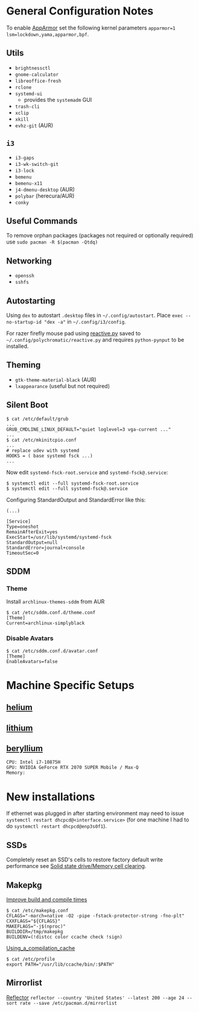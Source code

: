 # General Configuration Notes

To enable [AppArmor](https://wiki.archlinux.org/index.php/AppArmor) set the following kernel parameters `apparmor=1 lsm=lockdown,yama,apparmor,bpf`.

## Utils
* `brightnessctl`
* `gnome-calculator`
* `libreoffice-fresh`
* `rclone`
* `systemd-ui`
    * provides the `systemadm` GUI
* `trash-cli`
* `xclip`
* `xkill`
* `evhz-git` (AUR)

## `i3`
  * `i3-gaps`
  * `i3-wk-switch-git`
  * `i3-lock`
  * `bemenu`
  * `bemenu-x11`
  * `j4-dmenu-desktop` (AUR)
* `polybar` (herecura/AUR)
* `conky`

## Useful Commands
To remove orphan packages (packages not required or optionally required) use `sudo pacman -R $(pacman -Qtdq)`

## Networking
* `openssh`
* `sshfs`

## Autostarting
Using `dex` to autostart `.desktop` files in `~/.config/autostart`.
Place `exec --no-startup-id "dex -a"` in `~/.config/i3/config`.

For razer firefly mouse pad using [reactive.py](https://gist.github.com/lezed1/aa4918d6b5e6bd638e7c325c0ed44e7a#file-reactive-py) saved to `~/.config/polychromatic/reactive.py` and requires `python-pynput` to be installed.

## Theming
* `gtk-theme-material-black` (AUR)
* `lxappearance` (useful but not required)

## Silent Boot

    $ cat /etc/default/grub
    ...
    GRUB_CMDLINE_LINUX_DEFAULT="quiet loglevel=3 vga-current ..."
    ...
    $ cat /etc/mkinitcpio.conf
    ...
    # replace udev with systemd
    HOOKS = ( base systemd fsck ...)
    ...

Now edit `systemd-fsck-root.service` and `systemd-fsck@.service`:

    $ systemctl edit --full systemd-fsck-root.service
    $ systemctl edit --full systemd-fsck@.service

Configuring StandardOutput and StandardError like this:
    
    (...)
    
    [Service]
    Type=oneshot
    RemainAfterExit=yes
    ExecStart=/usr/lib/systemd/systemd-fsck
    StandardOutput=null
    StandardError=journal+console
    TimeoutSec=0

## SDDM
### Theme
Install `archlinux-themes-sddm` from AUR

    $ cat /etc/sddm.conf.d/theme.conf
    [Theme]
    Current=archlinux-simplyblack

### Disable Avatars

    $ cat /etc/sddm.conf.d/avatar.conf
    [Theme]
    EnableAvatars=false

# Machine Specific Setups
## [helium](.config/README/helium.md)
## [lithium](.config/README/lithium.md)
## [beryllium](.config/README/beryllium.md)
    CPU: Intel i7-10875H
    GPU: NVIDIA GeForce RTX 2070 SUPER Mobile / Max-Q
    Memory: 


# New installations
If ethernet was plugged in after starting environment may need to issue `systemctl restart dhcpcd@<interface.service>` (for one machine I had to do `systemctl restart dhcpcd@enp3s0f1`).

## SSDs
Completely reset an SSD's cells to restore factory default write performance see [Solid state drive/Memory cell clearing](https://wiki.archlinux.org/index.php/Solid_state_drive/Memory_cell_clearing).

## Makepkg
[Improve build and compile times](https://wiki.archlinux.org/index.php/Makepkg#Improving_compile_times)

    $ cat /etc/makepkg.conf
    CFLAGS="-march=native -O2 -pipe -fstack-protector-strong -fno-plt"
    CXXFLAGS="${CFLAGS}"
    MAKEFLAGS="-j$(nproc)"
    BUILDDIR=/tmp/makepkg
    BUILDENV=(!distcc color ccache check !sign)

[Using_a_compilation_cache](https://wiki.archlinux.org/index.php/Makepkg#Using_a_compilation_cache)

    $ cat /etc/profile
    export PATH="/usr/lib/ccache/bin/:$PATH"

## Mirrorlist
[Reflector](https://wiki.archlinux.org/index.php/Reflector)
`reflector --country 'United States' --latest 200 --age 24 --sort rate --save /etc/pacman.d/mirrorlist`
